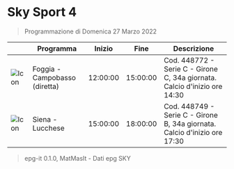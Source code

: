 # Sky Sport 4
> Programmazione di Domenica 27 Marzo 2022

||Programma|Inizio|Fine|Descrizione|
|---|---|---|---|---|
|![Icon](https://guidatv.sky.it/uuid/eec31ff0-65b6-4efb-a505-4079cc058820/cover?md5ChecksumParam=cd5fcdadad6938ef719337e692b3a185)|Foggia - Campobasso (diretta)|12:00:00|15:00:00|Cod. 448772 - Serie C - Girone C, 34a giornata. Calcio d&#039;inizio ore 14:30
|![Icon](https://guidatv.sky.it/uuid/28a60100-56e1-4974-9a83-af7e472afcfd/cover?md5ChecksumParam=3a5252882868ac20b1a3f9c4bad4139c)|Siena - Lucchese|15:00:00|18:00:00|Cod. 448749 - Serie C - Girone B, 34a giornata. Calcio d&#039;inizio ore 17:30



 > epg-it 0.1.0, MatMasIt - Dati epg SKY